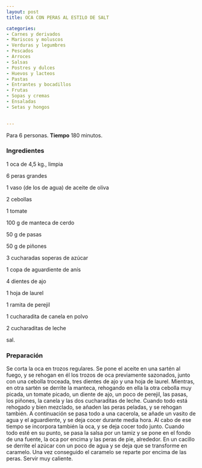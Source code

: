 ```yaml
---
layout: post
title: OCA CON PERAS AL ESTILO DE SALT

categories:
- Carnes y derivados
- Mariscos y moluscos
- Verduras y legumbres
- Pescados
- Arroces
- Salsas
- Postres y dulces
- Huevos y lacteos
- Pastas
- Entrantes y bocadillos
- Frutas
- Sopas y cremas
- Ensaladas
- Setas y hongos
 

---
```

Para 6 personas.
<b>Tiempo</b> 180 minutos.

<h3>Ingredientes</h3>

1 oca de 4,5 kg., limpia

6 peras grandes

1 vaso (de los de agua) de aceite de oliva

2 cebollas

1 tomate

100 g de manteca de cerdo

50 g de pasas

50 g de piñones

3 cucharadas soperas de azúcar

1 copa de aguardiente de anís

4 dientes de ajo

1 hoja de laurel

1 ramita de perejil

1 cucharadita de canela en polvo

2 cucharaditas de leche

sal.

<h3>Preparación</h3>

Se corta la oca en trozos regulares. Se pone el aceite en una sartén al fuego, y se rehogan en él los trozos de oca previamente sazonados, junto con una cebolla troceada, tres dientes de ajo y una hoja de laurel. Mientras, en otra sartén se derrite la manteca, rehogando en ella la otra cebolla muy picada, un tomate picado, un diente de ajo, un poco de perejil, las pasas, los piñones, la canela y las dos cucharaditas de leche. Cuando todo está rehogado y bien mezclado, se añaden las peras peladas, y se rehogan también. A continuación se pasa todo a una cacerola, se añade un vasito de agua y el aguardiente, y se deja cocer durante media hora. Al cabo de ese tiempo se incorpora también la oca, y se deja cocer todo junto. Cuando todo esté en su punto, se pasa la salsa por un tamiz y se pone en el fondo de una fuente, la oca por encima y las peras de pie, alrededor. En un cacillo se derrite el azúcar con un poco de agua y se deja que se transforme en caramelo. Una vez conseguido el caramelo se reparte por encima de las peras. Servir muy caliente.

